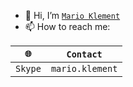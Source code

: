 - 👋 Hi, I’m [`Mario Klement`](https://keybase.io/marioklement)
- 📫 How to reach me:

| `🌐` | `Contact` |
|:---:|:---:|
| `Skype` | `mario.klement` |

<!---
navrat-dzedaja/navrat-dzedaja is a ✨ special ✨ repository because its `README.md` (this file) appears on your GitHub profile.
You can click the Preview link to take a look at your changes.


- 👀 I’m interested in ...
- 🌱 I’m currently learning ...
- 💞️ I’m looking to collaborate on ...
--->
